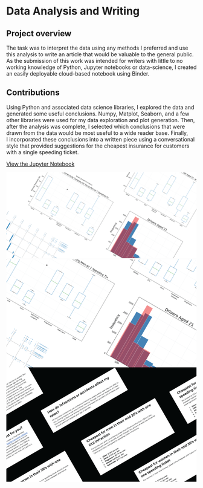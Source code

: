 # Data Analysis and Writing

## Project overview

The task was to interpret the data using any methods I preferred and use this analysis to write an article that would be valuable to the general public. As the submission of this work was intended for writers with little to no working knowledge of Python, Jupyter notebooks or data-science, I created an easily deployable cloud-based notebook using Binder. 

## Contributions

Using Python and associated data science libraries, I explored the data and generated some useful conclusions. Numpy, Matplot, Seaborn, and a few other libraries were used for my data exploration and plot generation. Then, after the analysis was complete, I selected which conclusions that were drawn from the data would be most useful to a wide reader base. Finally, I incorporated these conclusions into a written piece using a conversational style that provided suggestions for the cheapest insurance for customers with a single speeding ticket.

<a href="https://mybinder.org/v2/gh/typride/Data-Analysis-Car-Insurance/master" class="btn btn-primary">View the Jupyter Notebook</a>

<img src="../../images/blogs-projects/graphs-data.png" class="container project-image" alt="Project 2">

<img src="../../images/blogs-projects/data-writing.png" class="container project-image" alt="Project 2">